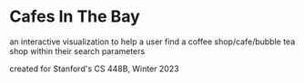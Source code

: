 # Cafes In The Bay
an interactive visualization to help a user find a coffee shop/cafe/bubble tea shop within their search parameters

created for Stanford's CS 448B, Winter 2023
